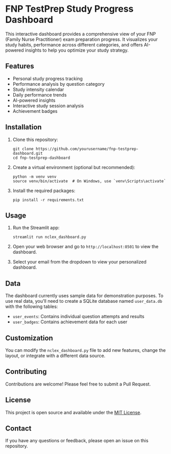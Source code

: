 # FNP TestPrep Study Progress Dashboard

This interactive dashboard provides a comprehensive view of your FNP (Family Nurse Practitioner) exam preparation progress. It visualizes your study habits, performance across different categories, and offers AI-powered insights to help you optimize your study strategy.

## Features

- Personal study progress tracking
- Performance analysis by question category
- Study intensity calendar
- Daily performance trends
- AI-powered insights
- Interactive study session analysis
- Achievement badges

## Installation

1. Clone this repository:
   ```
   git clone https://github.com/yourusername/fnp-testprep-dashboard.git
   cd fnp-testprep-dashboard
   ```

2. Create a virtual environment (optional but recommended):
   ```
   python -m venv venv
   source venv/bin/activate  # On Windows, use `venv\Scripts\activate`
   ```

3. Install the required packages:
   ```
   pip install -r requirements.txt
   ```

## Usage

1. Run the Streamlit app:
   ```
   streamlit run nclex_dashboard.py
   ```

2. Open your web browser and go to `http://localhost:8501` to view the dashboard.

3. Select your email from the dropdown to view your personalized dashboard.

## Data

The dashboard currently uses sample data for demonstration purposes. To use real data, you'll need to create a SQLite database named `user_data.db` with the following tables:

- `user_events`: Contains individual question attempts and results
- `user_badges`: Contains achievement data for each user

## Customization

You can modify the `nclex_dashboard.py` file to add new features, change the layout, or integrate with a different data source.

## Contributing

Contributions are welcome! Please feel free to submit a Pull Request.

## License

This project is open source and available under the [MIT License](LICENSE).

## Contact

If you have any questions or feedback, please open an issue on this repository.